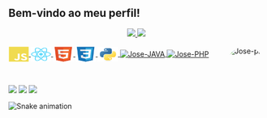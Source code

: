 ## Bem-vindo ao meu perfil!
<div align="center">
  <a href="https://github.com/josehlp1">
  <img height="180em" src="https://github-readme-stats.vercel.app/api?username=josehlp1&show_icons=true&theme=radical&include_all_commits=true&count_private=true"/>
  <img height="180em" src="https://github-readme-stats.vercel.app/api/top-langs/?username=josehlp1&layout=compact&langs_count=7&theme=radical"/>
</div>
  <div style="display: inline_block"><br>
  <img align="center" alt="Rafa-Js" height="30" width="40" src="https://raw.githubusercontent.com/devicons/devicon/master/icons/javascript/javascript-plain.svg">
  <img align="center" alt="Jose-React" height="30" width="40" src="https://raw.githubusercontent.com/devicons/devicon/master/icons/react/react-original.svg">
  <img align="center" alt="Jose-HTML" height="30" width="40" src="https://raw.githubusercontent.com/devicons/devicon/master/icons/html5/html5-original.svg">
  <img align="center" alt="Jose-CSS" height="30" width="40" src="https://raw.githubusercontent.com/devicons/devicon/master/icons/css3/css3-original.svg">
  <img align="center" alt="Jose-Python" height="30" width="40" src="https://raw.githubusercontent.com/devicons/devicon/master/icons/python/python-original.svg">
  <img align="center" alt="Jose-JAVA" height="30" width="40" src="https://icongr.am/devicon/java-original.svg">
  <img align="center" alt="Jose-PHP" height="30" width="40" src="https://icongr.am/devicon/php-original.svg">
  <img align="right" alt="Jose-pic" height="150" style="border-radius:50px;" src="https://cdn.discordapp.com/attachments/938037803315507234/944785157473308732/profile_meta.png">
</div>
  
  ## 
  <br/>
<div> 
  <a href="https://instagram.com/josepellet" target="_blank"><img src="https://img.shields.io/badge/-Instagram-%23E4405F?style=for-the-badge&logo=instagram&logoColor=white" target="_blank"></a>
  <a href = "mailto:jose.l.pellet@gmail.com"><img src="https://img.shields.io/badge/-Gmail-%23333?style=for-the-badge&logo=gmail&logoColor=white" target="_blank"></a>
  <a href="https://www.linkedin.com/in/jos%C3%A9-henrique-lenz-pellet-904b02191" target="_blank"><img src="https://img.shields.io/badge/-LinkedIn-%230077B5?style=for-the-badge&logo=linkedin&logoColor=white" target="_blank"></a> 
 
  ![Snake animation](https://github.com/josehlp1/josehlp1/blob/output/github-contribution-grid-snake.svg)
 
</div>

